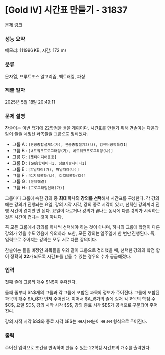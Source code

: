 # [Gold IV] 시간표 만들기 - 31837 

[문제 링크](https://www.acmicpc.net/problem/31837) 

### 성능 요약

메모리: 111996 KB, 시간: 172 ms

### 분류

문자열, 브루트포스 알고리즘, 백트래킹, 파싱

### 제출 일자

2025년 5월 18일 20:49:11

### 문제 설명

<p>찬솔이는 이번 학기에 22학점을 들을 계획이다. 시간표를 만들기 위해 찬솔이는 다음과 같이 들을 예정인 과목들을 그룹으로 정리했다.</p>

<ul>
	<li>그룹 A : <code>[전공종합설계1(가), 전공종합설계2(나), 컴퓨터공학특강1]</code></li>
	<li>그룹 B : <code>[네트워크프로그래밍(가), 네트워크프로그래밍(나)]</code></li>
	<li>그룹 C : <code>[멀티미디어응용]</code></li>
	<li>그룹 D : <code>[SW융합세미나1, 정보기술세미나1]</code></li>
	<li>그룹 E : <code>[파일처리(가), 파일처리(나)]</code></li>
	<li>그룹 F : <code>[디지털공학(나), 디지털공학(다)]</code></li>
	<li>그룹 G : <code>[문제해결]</code></li>
	<li>그룹 H : <code>[프로그래밍언어(가)]</code></li>
</ul>

<p>그룹마다 그룹에 속한 강의 중 <strong>최대 하나의 강의를 선택</strong>해서 시간표를 구성한다. 각 강의에는 강의가 진행되는 요일, 강의 시작 시각, 강의 종료 시각이 있고, 선택한 강의끼리 진행 시간이 겹치면 안 된다. 요일이 다르거나 강의가 끝나는 동시에 다른 강의가 시작하는 것은 시간이 겹치는 것이 아니다.</p>

<p>꼭 모든 그룹에서 강의를 하나씩 선택해야 하는 것이 아니며, 하나의 그룹에 학점이 다른 강의가 있을 수도 있음에 유의하라. 또한, 모든 강의는 일주일에 한 번만 진행된다. 즉, 입력으로 주어지는 강의는 모두 서로 다른 강의이다.</p>

<p>찬솔이는 들을 예정인 과목들을 위와 같이 그룹으로 정리했을 때, 선택한 강의의 학점 합이 정확히 <strong>22</strong>가 되도록 시간표를 만들 수 있는 경우의 수가 궁금해졌다.</p>

### 입력 

 <p>첫째 줄에 그룹의 개수 $N$이 주어진다.</p>

<p>둘째 줄부터 $N$개의 그룹과 각 그룹에 포함된 과목의 정보가 주어진다. 그룹에 포함된 과목의 개수 $A_i$가 먼저 주어진다. 이어서 $A_i$개의 줄에 걸쳐 각 과목의 학점 수 $C$, 요일 $D$, 강의 시작 시각 $S$, 강의 종료 시각 $E$가 공백으로 구분되어 주어진다.</p>

<p>강의 시작 시각 $S$와 종료 시각 $E$는 <code>HH</code>시 <code>MM</code>분이 <code>HH:MM</code> 형식으로 주어진다.</p>

### 출력 

 <p>주어진 입력으로 조건을 만족하며 만들 수 있는 22학점 시간표의 개수를 출력한다.</p>

